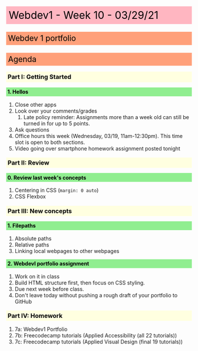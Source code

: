 <style>
    h1,h2,h3,h4,h5,h6 {color: black; padding: .25em; margin-bottom: .5em; margin-top: 1em; font-weight: bold;}
    h1 {background: lightpink; font-weight: 400;}
    h2 {background: lightsalmon; margin-bottom: .75em; font-weight: 400;}
    h3 {background: lightyellow;}
    h4 {background: lightgreen;}
    h5 {background: lightblue;}
    h6 {background: plum;}
    img {max-width: 200px;}
</style>

# Webdev1 - Week 10 - 03/29/21
## Webdev 1 portfolio

## Agenda
### Part I: Getting Started
#### 1. Hellos
   1. Close other apps
   2. Look over your comments/grades
      1. Late policy reminder: Assignments more than a week old can still be turned in for up to 5 points.
   3. Ask questions
   4. Office hours this week (Wednesday, 03/19, 11am-12:30pm). This time slot is open to both sections.
   5. Video going over smartphone homework assignment posted tonight


### Part II: Review
#### 0. Review last week's concepts
  1. Centering in CSS (`margin: 0 auto`)
  2. CSS Flexbox

### Part III: New concepts
#### 1. Filepaths
   1. Absolute paths
   2. Relative paths
   3. Linking local webpages to other webpages

#### 2. WebdevI portfolio assignment
   1. Work on it in class
   2. Build HTML structure first, then focus on CSS styling.
   3. Due next week before class.
   4. Don't leave today without pushing a rough draft of your portfolio to GitHub

### Part IV: Homework
   1. 7a: Webdev1 Portfolio
   2. 7b: Freecodecamp tutorials (Applied Accessibility (all 22 tutorials))
   3. 7c: Freecodecamp tutorials (Applied Visual Design (final 19 tutorials))
    